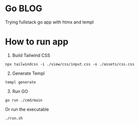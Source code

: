 # Go BLOG

Trying fullstack go app with htmx and templ

# How to run app

1. Build Tailwind CSS

```
npx tailwindcss -i ./view/css/input.css -o ./assets/css.css
```

2. Generate Templ

```
templ generate
```

3. Run GO

```
go run ./cmd/main
```

Or run the executable

```
./run.sh
```

